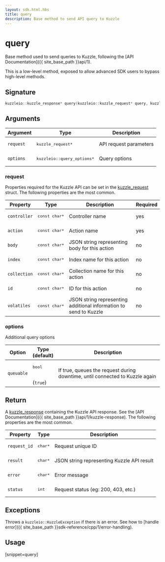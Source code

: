 ```yaml
---
layout: sdk.html.hbs
title: query
description: Base method to send API query to Kuzzle
---
```


# query

Base method used to send queries to Kuzzle, following the [API Documentation]({{ site_base_path }}api/1).

<div class="alert alert-warning">
This is a low-level method, exposed to allow advanced SDK users to bypass high-level methods.
</div>

## Signature

```cpp
kuzzleio::kuzzle_response* query(kuzzleio::kuzzle_request* query, kuzzleio::query_options* options = nullptr)
```

## Arguments

| Argument  | Type             | Description              |
| --------- | ---------------- | ------------------------ |
| `request` | <pre>kuzzle_request\*</pre> | API request parameters |
| `options` | <pre>kuzzleio::query_options\*</pre>  | Query options |

### request

Properties required for the Kuzzle API can be set in the [kuzzle_request](https://github.com/kuzzleio/sdk-go/blob/1.x/internal/wrappers/headers/kuzzlesdk.h#L51) struct.
The following properties are the most common.

| Property     | Type         | Description                                                        | Required |
| ------------ | ------------ | ------------------------------------------------------------------ | -------- |
| `controller` | <pre>const char\*</pre> | Controller name                                         | yes      |
| `action`     | <pre>const char\*</pre> | Action name                                             | yes      |
| `body`       | <pre>const char\*</pre> | JSON string representing body for this action           | no       |
| `index`      | <pre>const char\*</pre> | Index name for this action                              | no       |
| `collection` | <pre>const char\*</pre> | Collection name for this action                         | no       |
| `id`         | <pre>const char\*</pre> | ID for this action                                      | no       |
| `volatiles`  | <pre>const char\*</pre> | JSON string representing additional information to send to Kuzzle | no       |

### options

Additional query options

| Option     | Type<br/>(default)   | Description  |   
| ---------- | ------- | --------------------------------- | 
| `queuable` | <pre>bool</pre><br/>(`true`) | If true, queues the request during downtime, until connected to Kuzzle again |

## Return

A [kuzzle_response](https://github.com/kuzzleio/sdk-go/blob/1.x/internal/wrappers/headers/kuzzlesdk.h#L445) containing the Kuzzle API response. See the [API Documentation]({{ site_base_path }}api/1/kuzzle-response).
The following properties are the most common.

| Property     | Type   | Description                         |
| ------------ | ------ | ----------------------------------- |
| `request_id` | <pre>char\*</pre> | Request unique ID                   |
| `result`     | <pre>char\*</pre> | JSON string representing Kuzzle API result |
| `error`      | <pre>char\*</pre> | Error message                       |
| `status`     | <pre>int</pre>    | Request status (eg: 200, 403, etc.) |

## Exceptions

Throws a `kuzzleio::KuzzleException` if there is an error. See how to [handle error]({{ site_base_path }}sdk-reference/cpp/1/error-handling).

## Usage

[snippet=query]

